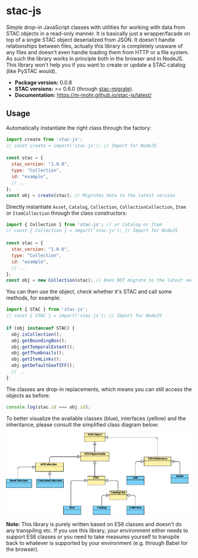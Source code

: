 # stac-js

Simple drop-in JavaScript classes with utilities for working with data from STAC objects in a read-only manner.
It is basically just a wrapper/facade on top of a single STAC object deserialized from JSON.
It doesn't handle relationships between files, actually this library is completely unaware of any files and doesn't even handle loading them from HTTP or a file system.
As such the library works in principle both in the browser and in NodeJS.
This library won't help you if you want to create or update a STAC catalog (like PySTAC would).

- **Package version:** 0.0.8
- **STAC versions:** >= 0.6.0 (through [stac-migrate](https://github.com/stac-utils/stac-migrate)).
- **Documentation:** <https://m-mohr.github.io/stac-js/latest/>

## Usage

Automatically instantiate the right class through the factory:
```js
import create from 'stac-js';
// const create = import('stac-js'); // Import for NodeJS

const stac = {
  stac_version: "1.0.0",
  type: "Collection",
  id: "example",
  // ...
};
const obj = create(stac); // Migrates data to the latest version
```

Directly instantiate `Asset`, `Catalog`, `Collection`, `CollectionCollection`, `Item` or `ItemCollection` through the class constructors:
```js
import { Collection } from 'stac-js'; // or Catalog or Item
// const { Collection } = import('stac-js'); // Import for NodeJS

const stac = {
  stac_version: "1.0.0",
  type: "Collection",
  id: "example",
  // ...
};
const obj = new Collection(stac); // Does NOT migrate to the latest version
```

You can then use the object, check whether it's STAC and call some methods, for example:
```js
import { STAC } from 'stac-js';
// const { STAC } = import('stac-js'); // Import for NodeJS

if (obj instanceof STAC) {
  obj.isCollection();
  obj.getBoundingBox();
  obj.getTemporalExtent();
  obj.getThumbnails();
  obj.getItemLinks();
  obj.getDefaultGeoTIFF();
  // ...
}
```

The classes are drop-in replacements, which means you can still access the objects as before:
```js
console.log(stac.id === obj.id);
```

To better visualize the available classes (blue), interfaces (yellow) and the inheritance, please consult the simplified class diagram below:

![Class diagram for stac-js](classes.png)

**Note:** This library is purely written based on ES6 classes and doesn't do any transpiling etc.
If you use this library, your environment either needs to support ES6 classes or you need to take measures yourself to transpile back to whatever is supported by your environment (e.g. through Babel for the browser).
